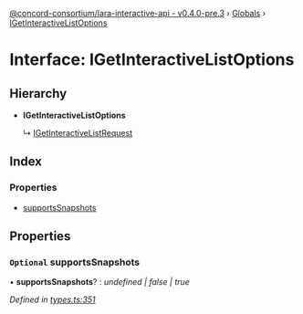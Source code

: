 [@concord-consortium/lara-interactive-api - v0.4.0-pre.3](../README.md) › [Globals](../globals.md) › [IGetInteractiveListOptions](igetinteractivelistoptions.md)

# Interface: IGetInteractiveListOptions

## Hierarchy

* **IGetInteractiveListOptions**

  ↳ [IGetInteractiveListRequest](igetinteractivelistrequest.md)

## Index

### Properties

* [supportsSnapshots](igetinteractivelistoptions.md#optional-supportssnapshots)

## Properties

### `Optional` supportsSnapshots

• **supportsSnapshots**? : *undefined | false | true*

*Defined in [types.ts:351](../../../lara-typescript/src/interactive-api-client/types.ts#L351)*
